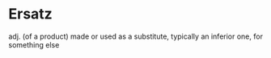 Ersatz
======

adj. (of a product) made or used as a substitute, typically an inferior one, for something else
